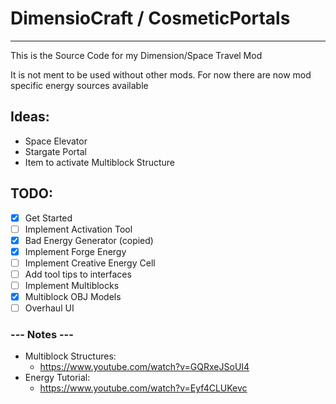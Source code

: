 # DimensioCraft / CosmeticPortals
---
This is the Source Code for my Dimension/Space Travel Mod

It is not ment to be used without other mods. For now there are now mod specific energy sources available


## Ideas:
 - Space Elevator
 - Stargate Portal
 - Item to activate Multiblock Structure

## TODO:
 - [X] Get Started
 - [ ] Implement Activation Tool
 - [X] Bad Energy Generator (copied)
 - [X] Implement Forge Energy
 - [ ] Implement Creative Energy Cell
 - [ ] Add tool tips to interfaces
 - [ ] Implement Multiblocks
 - [X] Multiblock OBJ Models
 - [ ] Overhaul UI
 
### --- Notes ---
 
- Multiblock Structures:
   - https://www.youtube.com/watch?v=GQRxeJSoUI4
 - Energy Tutorial:
   - https://www.youtube.com/watch?v=Eyf4CLUKevc
